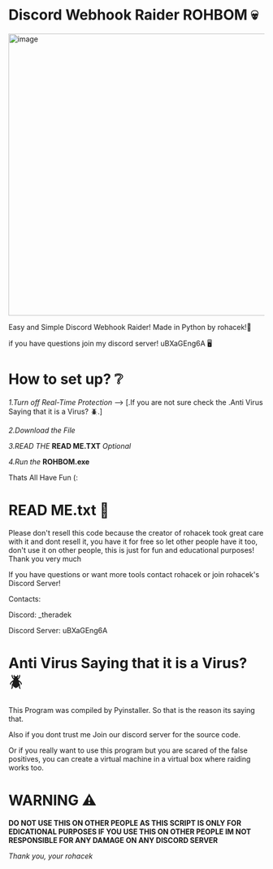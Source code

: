 # Discord Webhook Raider ROHBOM 💀
<img width="1060" height="555" alt="image" src="https://github.com/user-attachments/assets/88d45987-c7b7-4c7e-bd09-439bcede4619" />


Easy and Simple Discord Webhook Raider! Made in Python by rohacek!💖

if you have questions join my discord server! uBXaGEng6A 🖥️

# How to set up? ❔
*1.Turn off Real-Time Protection* --> [.If you are not sure check the .Anti Virus Saying that it is a Virus? 🪲.]

*2.Download the File*

*3.READ THE* **READ ME.TXT** *Optional*

*4.Run the* **ROHBOM.exe**

Thats All Have Fun (:

# READ ME.txt 📰
Please don't resell this code because the creator of rohacek took great care with it and dont resell it, you have it for free so let other people have it too, don't use it on other people, this is just for fun and educational purposes! Thank you very much


If you have questions or want more tools contact rohacek or join rohacek's Discord Server!


Contacts:

Discord: _theradek

Discord Server: uBXaGEng6A

# Anti Virus Saying that it is a Virus? 🪲

This Program was compiled by Pyinstaller. So that is the reason its saying that.

Also if you dont trust me Join our discord server for the source code.

Or if you really want to use this program but you are scared of the false positives, you can create a virtual machine in a virtual box where raiding works too.

# WARNING ⚠️
**DO NOT USE THIS ON OTHER PEOPLE AS THIS SCRIPT IS ONLY FOR EDICATIONAL PURPOSES IF YOU USE THIS ON OTHER PEOPLE IM NOT RESPONSIBLE FOR ANY DAMAGE ON ANY DISCORD SERVER**

*Thank you, your rohacek*
